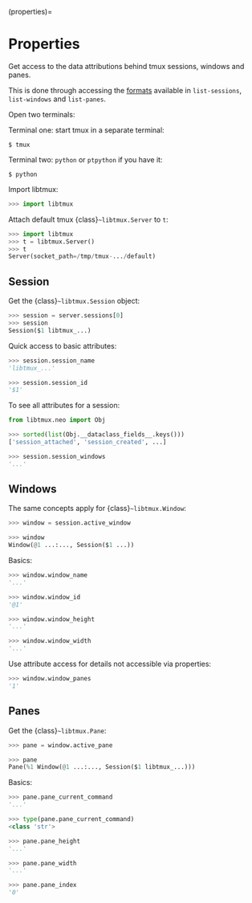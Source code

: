 (properties)=

# Properties

Get access to the data attributions behind tmux sessions, windows and panes.

This is done through accessing the [formats][formats] available in `list-sessions`,
`list-windows` and `list-panes`.

Open two terminals:

Terminal one: start tmux in a separate terminal:

```console
$ tmux
```

Terminal two: `python` or `ptpython` if you have it:

```console
$ python
```

Import libtmux:

```python
>>> import libtmux
```

Attach default tmux {class}`~libtmux.Server` to `t`:

```python
>>> import libtmux
>>> t = libtmux.Server()
>>> t
Server(socket_path=/tmp/tmux-.../default)
```

## Session

Get the {class}`~libtmux.Session` object:

```python
>>> session = server.sessions[0]
>>> session
Session($1 libtmux_...)
```

Quick access to basic attributes:

```python
>>> session.session_name
'libtmux_...'

>>> session.session_id
'$1'
```

To see all attributes for a session:

```python
from libtmux.neo import Obj

>>> sorted(list(Obj.__dataclass_fields__.keys()))
['session_attached', 'session_created', ...]
```

```python
>>> session.session_windows
'...'
```

## Windows

The same concepts apply for {class}`~libtmux.Window`:

```python
>>> window = session.active_window

>>> window
Window(@1 ...:..., Session($1 ...))
```

Basics:

```python
>>> window.window_name
'...'

>>> window.window_id
'@1'

>>> window.window_height
'...'

>>> window.window_width
'...'
```

Use attribute access for details not accessible via properties:

```python
>>> window.window_panes
'1'
```

## Panes

Get the {class}`~libtmux.Pane`:

```python
>>> pane = window.active_pane

>>> pane
Pane(%1 Window(@1 ...:..., Session($1 libtmux_...)))
```

Basics:

```python
>>> pane.pane_current_command
'...'

>>> type(pane.pane_current_command)
<class 'str'>

>>> pane.pane_height
'...'

>>> pane.pane_width
'...'

>>> pane.pane_index
'0'
```

[formats]: http://man.openbsd.org/OpenBSD-5.9/man1/tmux.1#FORMATS
